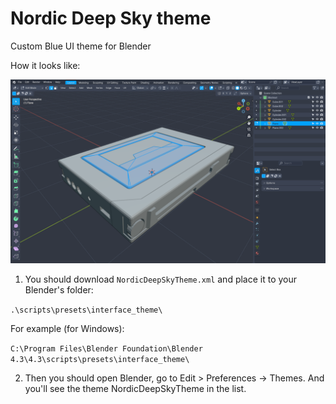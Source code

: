 # Nordic Deep Sky theme
Custom Blue UI theme for Blender

How it looks like:

![](https://github.com/m9iv/nordic-deep-sky-theme/blob/39e535bf3fce4365d5dffe6f42151915d10a86bf/NordicDeepSkyTheme_Screen.png)


1. You should download `NordicDeepSkyTheme.xml` and place it to your Blender's folder:

`.\scripts\presets\interface_theme\`

For example (for Windows):

`C:\Program Files\Blender Foundation\Blender 4.3\4.3\scripts\presets\interface_theme\`

2. Then you should open Blender, go to Edit > Preferences -> Themes. And you'll see the theme NordicDeepSkyTheme in the list.
